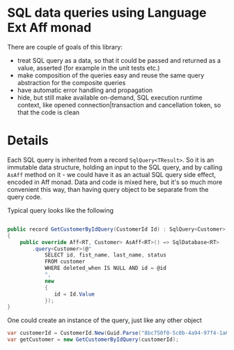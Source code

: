 # SQL data queries using Language Ext Aff monad

There are couple of goals of this library: 

- treat SQL query as a data, so that it could be passed and returned as a value, asserted (for example in the unit tests etc.)
- make composition of the queries easy and reuse the same query abstraction for the composite queries
- have automatic error handling and propagation
- hide, but still make available on-demand, SQL execution runtime context, like opened connection|transaction and cancellation token, so that the code is clean

# Details

Each SQL query is inherited from a record `SqlQuery<TResult>`. So it is an immutable data structure, holding an input to the SQL query, and by calling `AsAff` method on it - we could have it as an actual SQL query side effect, encoded in Aff monad. Data and code is mixed here, but it's so much more convenient this way, than having query object to be separate from the query code. 

Typical query looks like the following

```csharp

public record GetCustomerByIdQuery(CustomerId Id) : SqlQuery<Customer>
{
    public override Aff<RT, Customer> AsAff<RT>() => SqlDatabase<RT>
        .query<Customer>(@"
            SELECT id, fist_name, last_name, status
            FROM customer
            WHERE deleted_when IS NULL AND id = @id
            ", 
            new 
            {
               id = Id.Value
            });
}

```

One could create an instance of the query, just like any other object

```csharp
var customerId = CustomerId.New(Guid.Parse("8bc750f0-5c0b-4a94-97f4-1a6ff2b6857f"));
var getCustomer = new GetCustomerByIdQuery(customerId);
```
